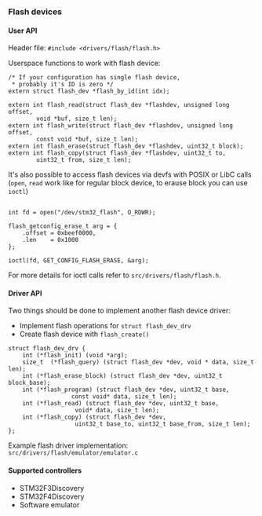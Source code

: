 
### Flash devices

#### User API
Header file: `#include <drivers/flash/flash.h>`

Userspace functions to work with flash device:
```
/* If your configuration has single flash device,
 * probably it's ID is zero */
extern struct flash_dev *flash_by_id(int idx);

extern int flash_read(struct flash_dev *flashdev, unsigned long offset,
		void *buf, size_t len);
extern int flash_write(struct flash_dev *flashdev, unsigned long offset,
		const void *buf, size_t len);
extern int flash_erase(struct flash_dev *flashdev, uint32_t block);
extern int flash_copy(struct flash_dev *flashdev, uint32_t to,
		uint32_t from, size_t len);
```

It's also possible to access flash devices via devfs with POSIX or LibC calls
(`open`, `read` work like for regular block device, to erause block you can use
`ioctl`)

```

int fd = open("/dev/stm32_flash", O_RDWR);

flash_getconfig_erase_t arg = {
	.offset = 0xbeef0000,
	.len    = 0x1000
};

ioctl(fd, GET_CONFIG_FLASH_ERASE, &arg);
```

For more details for ioctl calls refer to `src/drivers/flash/flash.h`.

#### Driver API

Two things should be done to implement another flash device driver:

* Implement flash operations for `struct flash_dev_drv`
* Create flash device with `flash_create()`

```
struct flash_dev_drv {
	int	(*flash_init) (void *arg);
	size_t	(*flash_query) (struct flash_dev *dev, void * data, size_t len);
	int	(*flash_erase_block) (struct flash_dev *dev, uint32_t block_base);
	int	(*flash_program) (struct flash_dev *dev, uint32_t base,
				  const void* data, size_t len);
	int	(*flash_read) (struct flash_dev *dev, uint32_t base,
			       void* data, size_t len);
	int	(*flash_copy) (struct flash_dev *dev,
			       uint32_t base_to, uint32_t base_from, size_t len);
};
```

Example flash driver implementation: `src/drivers/flash/emulator/emulator.c`

#### Supported controllers
* STM32F3Discovery
* STM32F4Discovery
* Software emulator
